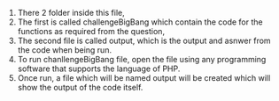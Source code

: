 1. There 2 folder inside this file, 
2. The first is called challengeBigBang which contain the code for the functions as required from the question, 
3. The second file is called output, which is the output and asnwer from the code when being run.
4. To run chanllengeBigBang file, open the file using any programming software that supports the language of PHP.
5. Once run, a file which will be named output will be created which will show the output of the code itself.